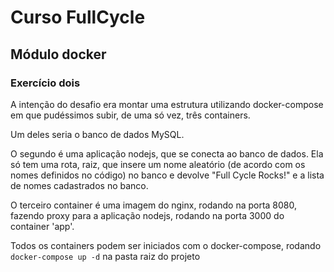 # Curso FullCycle

## Módulo docker

### Exercício dois

A intenção do desafio era montar uma estrutura utilizando docker-compose em que pudéssimos subir, de uma só vez, três containers.

Um deles seria o banco de dados MySQL.

O segundo é uma aplicação nodejs, que se conecta ao banco de dados. Ela só tem uma rota, raiz, que insere um nome aleatório (de acordo com os nomes definidos no código) no banco e devolve "Full Cycle Rocks!" e a lista de nomes cadastrados no banco.

O terceiro container é uma imagem do nginx, rodando na porta 8080, fazendo proxy para a aplicação nodejs, rodando na porta 3000 do container 'app'.

Todos os containers podem ser iniciados com o docker-compose, rodando `docker-compose up -d` na pasta raiz do projeto
